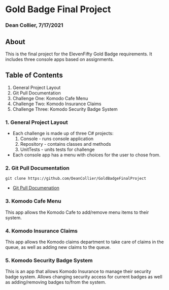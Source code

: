 # Gold Badge Final Project
### Dean Collier, 7/17/2021

## About
This is the final project for the ElevenFifty Gold Badge requirements.  It includes three console apps based on assignments.

## Table of Contents
1. General Project Layout
2. Git Pull Documentation
3. Challenge One: Komodo Cafe Menu
4. Challenge Two: Komodo Insurance Claims
5. Challenge Three: Komodo Security Badge System

### 1. General Project Layout
- Each challenge is made up of three C# projects:
    1. Console - runs console application
    2. Repository - contains classes and methods
    3. UnitTests - units tests for challenge
- Each console app has a menu with choices for the user to chose from.

### 2. Git Pull Documentation
```
git clone https://github.com/DeanCollier/GoldBadgeFinalProject
```
- [Git Pull Documenation](https://git-scm.com/docs/git-pull)

### 3. Komodo Cafe Menu
This app allows the Komodo Cafe to add/remove menu items to their system.

### 4. Komodo Insurance Claims
This app allows the Komodo claims department to take care of claims in the queue, as well as adding new claims to the queue.

### 5. Komodo Security Badge System
This is an app that allows Komodo Insurance to manage their security badge system.  Allows changing security access for current badges as well as adding/removing badges to/from the system.